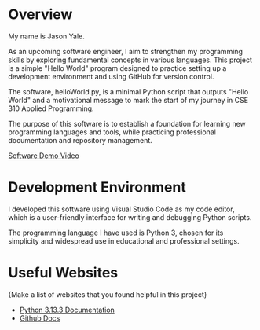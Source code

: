 # Overview

My name is Jason Yale.

As an upcoming software engineer, I aim to strengthen my programming skills by exploring fundamental concepts in various languages. This project is a simple "Hello World" program designed to practice setting up a development environment and using GitHub for version control.

The software, helloWorld.py, is a minimal Python script that outputs "Hello World" and a motivational message to mark the start of my journey in CSE 310 Applied Programming.

The purpose of this software is to establish a foundation for learning new programming languages and tools, while practicing professional documentation and repository management.

[Software Demo Video](https://youtu.be/fpkOd8JTAhM)

# Development Environment

I developed this software using Visual Studio Code as my code editor, which is a user-friendly interface for writing and debugging Python scripts.

The programming language I have used is Python 3, chosen for its simplicity and widespread use in educational and professional settings.

# Useful Websites

{Make a list of websites that you found helpful in this project}

- [Python 3.13.3 Documentation](https://docs.python.org/3/)
- [Github Docs](https://docs.github.com/en)
